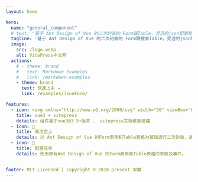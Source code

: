 ```yaml
---
layout: home

hero:
  name: "general_component"
  # text: "基于 Ant Design of Vue 的二次封装的 Form跟Table，灵活的json配置提高开发效率"
  tagline: '基于 Ant Design of Vue 的二次封装的 Form跟搜索Table，灵活的json配置提高开发效率'
  image:
    src: /logo.webp
    alt: VitePress中文网
  actions:
    # - theme: brand
    #   text: Markdown Examples
    #   link: /markdown-examples
    - theme: brand
      text: 快速上手 →
      link: /examples/JsonForm/

features:
  - icon: <svg xmlns="http://www.w3.org/2000/svg" width="30" viewBox="0 0 256 220.8"><path fill="#41B883" d="M204.8 0H256L128 220.8 0 0h97.92L128 51.2 157.44 0h47.36Z"/><path fill="#41B883" d="m0 0 128 220.8L256 0h-51.2L128 132.48 50.56 0H0Z"/><path fill="#35495E" d="M50.56 0 128 133.12 204.8 0h-47.36L128 51.2 97.92 0H50.56Z"/></svg>
    title: vue3 + vitepress
    details: 组件基于vue3@3.5+版本 、 vitepress文档框架搭建
  - icon: 📝
    title: 简洁至上
    details: 以 Ant Design of Vue 的Form表单和Table表格为基础进行二次封装，通过配置json格式来提高开发效率，增加可读性及简洁性
  - icon: 🚀
    title: 配置简单
    details: 使用原有Ant Design of Vue 的Form表单和Table表格的参数及事件。


footer: MIT Licensed | Copyright © 2018-present 学麟
---
```


